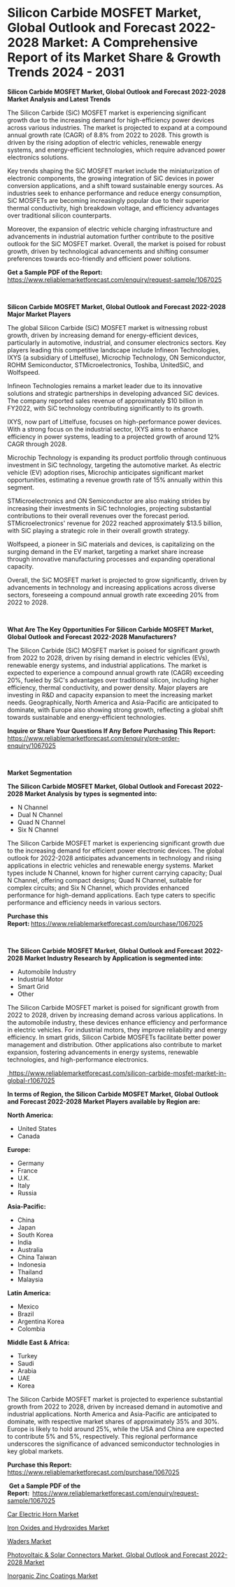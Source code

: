 <p><h1>Silicon Carbide MOSFET Market, Global Outlook and Forecast 2022-2028 Market: A Comprehensive Report of its Market Share & Growth Trends 2024 - 2031</h1></p><p><strong>Silicon Carbide MOSFET Market, Global Outlook and Forecast 2022-2028 Market Analysis and Latest Trends</strong></p>
<p><p>The Silicon Carbide (SiC) MOSFET market is experiencing significant growth due to the increasing demand for high-efficiency power devices across various industries. The market is projected to expand at a compound annual growth rate (CAGR) of 8.8% from 2022 to 2028. This growth is driven by the rising adoption of electric vehicles, renewable energy systems, and energy-efficient technologies, which require advanced power electronics solutions.</p><p>Key trends shaping the SiC MOSFET market include the miniaturization of electronic components, the growing integration of SiC devices in power conversion applications, and a shift toward sustainable energy sources. As industries seek to enhance performance and reduce energy consumption, SiC MOSFETs are becoming increasingly popular due to their superior thermal conductivity, high breakdown voltage, and efficiency advantages over traditional silicon counterparts.</p><p>Moreover, the expansion of electric vehicle charging infrastructure and advancements in industrial automation further contribute to the positive outlook for the SiC MOSFET market. Overall, the market is poised for robust growth, driven by technological advancements and shifting consumer preferences towards eco-friendly and efficient power solutions.</p></p>
<p><strong>Get a Sample PDF of the Report:&nbsp;</strong> <a href="https://www.reliablemarketforecast.com/enquiry/request-sample/1067025">https://www.reliablemarketforecast.com/enquiry/request-sample/1067025</a></p>
<p>&nbsp;</p>
<p><strong>Silicon Carbide MOSFET Market, Global Outlook and Forecast 2022-2028 Major Market Players</strong></p>
<p><p>The global Silicon Carbide (SiC) MOSFET market is witnessing robust growth, driven by increasing demand for energy-efficient devices, particularly in automotive, industrial, and consumer electronics sectors. Key players leading this competitive landscape include Infineon Technologies, IXYS (a subsidiary of Littelfuse), Microchip Technology, ON Semiconductor, ROHM Semiconductor, STMicroelectronics, Toshiba, UnitedSiC, and Wolfspeed.</p><p>Infineon Technologies remains a market leader due to its innovative solutions and strategic partnerships in developing advanced SiC devices. The company reported sales revenue of approximately $10 billion in FY2022, with SiC technology contributing significantly to its growth.</p><p>IXYS, now part of Littelfuse, focuses on high-performance power devices. With a strong focus on the industrial sector, IXYS aims to enhance efficiency in power systems, leading to a projected growth of around 12% CAGR through 2028.</p><p>Microchip Technology is expanding its product portfolio through continuous investment in SiC technology, targeting the automotive market. As electric vehicle (EV) adoption rises, Microchip anticipates significant market opportunities, estimating a revenue growth rate of 15% annually within this segment.</p><p>STMicroelectronics and ON Semiconductor are also making strides by increasing their investments in SiC technologies, projecting substantial contributions to their overall revenues over the forecast period. STMicroelectronics' revenue for 2022 reached approximately $13.5 billion, with SiC playing a strategic role in their overall growth strategy.</p><p>Wolfspeed, a pioneer in SiC materials and devices, is capitalizing on the surging demand in the EV market, targeting a market share increase through innovative manufacturing processes and expanding operational capacity.</p><p>Overall, the SiC MOSFET market is projected to grow significantly, driven by advancements in technology and increasing applications across diverse sectors, foreseeing a compound annual growth rate exceeding 20% from 2022 to 2028.</p></p>
<p>&nbsp;</p>
<p><strong>What Are The Key Opportunities For Silicon Carbide MOSFET Market, Global Outlook and Forecast 2022-2028 Manufacturers?</strong></p>
<p><p>The Silicon Carbide (SiC) MOSFET market is poised for significant growth from 2022 to 2028, driven by rising demand in electric vehicles (EVs), renewable energy systems, and industrial applications. The market is expected to experience a compound annual growth rate (CAGR) exceeding 20%, fueled by SiC's advantages over traditional silicon, including higher efficiency, thermal conductivity, and power density. Major players are investing in R&D and capacity expansion to meet the increasing market needs. Geographically, North America and Asia-Pacific are anticipated to dominate, with Europe also showing strong growth, reflecting a global shift towards sustainable and energy-efficient technologies.</p></p>
<p><strong>Inquire or Share Your Questions If Any Before Purchasing This Report:</strong> <a href="https://www.reliablemarketforecast.com/enquiry/pre-order-enquiry/1067025">https://www.reliablemarketforecast.com/enquiry/pre-order-enquiry/1067025</a></p>
<p>&nbsp;</p>
<p><strong>Market Segmentation</strong></p>
<p><strong>The Silicon Carbide MOSFET Market, Global Outlook and Forecast 2022-2028 Market Analysis by types is segmented into:</strong></p>
<p><ul><li>N Channel</li><li>Dual N Channel</li><li>Quad N Channel</li><li>Six N Channel</li></ul></p>
<p><p>The Silicon Carbide MOSFET market is experiencing significant growth due to the increasing demand for efficient power electronic devices. The global outlook for 2022-2028 anticipates advancements in technology and rising applications in electric vehicles and renewable energy systems. Market types include N Channel, known for higher current carrying capacity; Dual N Channel, offering compact designs; Quad N Channel, suitable for complex circuits; and Six N Channel, which provides enhanced performance for high-demand applications. Each type caters to specific performance and efficiency needs in various sectors.</p></p>
<p><strong>Purchase this Report:&nbsp;</strong><a href="https://www.reliablemarketforecast.com/purchase/1067025">https://www.reliablemarketforecast.com/purchase/1067025</a></p>
<p>&nbsp;</p>
<p><strong>The Silicon Carbide MOSFET Market, Global Outlook and Forecast 2022-2028 Market Industry Research by Application is segmented into:</strong></p>
<p><ul><li>Automobile Industry</li><li>Industrial Motor</li><li>Smart Grid</li><li>Other</li></ul></p>
<p><p>The Silicon Carbide MOSFET market is poised for significant growth from 2022 to 2028, driven by increasing demand across various applications. In the automobile industry, these devices enhance efficiency and performance in electric vehicles. For industrial motors, they improve reliability and energy efficiency. In smart grids, Silicon Carbide MOSFETs facilitate better power management and distribution. Other applications also contribute to market expansion, fostering advancements in energy systems, renewable technologies, and high-performance electronics.</p></p>
<p><a href="https://www.reliablemarketforecast.com/silicon-carbide-mosfet-market-in-global-r1067025">&nbsp;https://www.reliablemarketforecast.com/silicon-carbide-mosfet-market-in-global-r1067025</a></p>
<p><strong>In terms of Region, the Silicon Carbide MOSFET Market, Global Outlook and Forecast 2022-2028 Market Players available by Region are:</strong></p>
<p>
    <p> <strong> North America: </strong>
        <ul>
            <li>United States</li>
            <li>Canada</li>
        </ul>
        </p> 
    <p> <strong> Europe: </strong>
        <ul>
            <li>Germany</li>
            <li>France</li>
            <li>U.K.</li>
            <li>Italy</li>
            <li>Russia</li>
        </ul>
        </p> 
    <p> <strong> Asia-Pacific: </strong>
        <ul>
            <li>China</li>
            <li>Japan</li>
            <li>South Korea</li>
            <li>India</li>
            <li>Australia</li>
            <li>China Taiwan</li>
            <li>Indonesia</li>
            <li>Thailand</li>
            <li>Malaysia</li>
        </ul>
        </p> 
    <p> <strong> Latin America: </strong>
        <ul>
            <li>Mexico</li>
            <li>Brazil</li>
            <li>Argentina Korea</li>
            <li>Colombia</li>
        </ul>
        </p> 
    <p> <strong> Middle East & Africa: </strong>
        <ul>
            <li>Turkey</li>
            <li>Saudi</li>
            <li>Arabia</li>
            <li>UAE</li>
            <li>Korea</li>
        </ul>
    </p>
    </p>
<p><p>The Silicon Carbide MOSFET market is projected to experience substantial growth from 2022 to 2028, driven by increased demand in automotive and industrial applications. North America and Asia-Pacific are anticipated to dominate, with respective market shares of approximately 35% and 30%. Europe is likely to hold around 25%, while the USA and China are expected to contribute 5% and 5%, respectively. This regional performance underscores the significance of advanced semiconductor technologies in key global markets.</p></p>
<p><strong>Purchase this Report: </strong><a href="https://www.reliablemarketforecast.com/purchase/1067025">https://www.reliablemarketforecast.com/purchase/1067025</a></p>
<p>&nbsp;<strong>Get a Sample PDF of the Report:&nbsp;&nbsp;</strong><a href="https://www.reliablemarketforecast.com/enquiry/request-sample/1067025">https://www.reliablemarketforecast.com/enquiry/request-sample/1067025</a></p>
<p><strong></strong></p>
<p><p><a href="https://www.linkedin.com/pulse/car-electric-horn-market-share-size-trends-industry-analysis-6nupe?trackingId=DZZeaMFhS7um6xp9pH3xbg%3D%3D">Car Electric Horn Market</a></p><p><a href="https://issuu.com/reportprime-2/docs/iron-oxides-and-hydroxides-market-s_cba8bbb0942fb3">Iron Oxides and Hydroxides Market</a></p><p><a href="https://medium.com/@lavernacole31/the-market-for-waders-market-is-examined-in-this-report-along-with-the-factors-that-are-expected-1687f4eed767">Waders Market</a></p><p><a href="https://github.com/AKSHATREPORTPRIME/Market-Research-Report-List-6/blob/main/photovoltaic-solar-connectors-market-global-outlook-and-forecast-2022-2028-market.md">Photovoltaic & Solar Connectors Market, Global Outlook and Forecast 2022-2028 Market</a></p><p><a href="https://issuu.com/reportprime-2/docs/inorganic-zinc-coatings-market-size_53399fabba64ae">Inorganic Zinc Coatings Market</a></p></p>